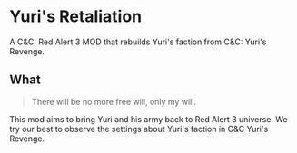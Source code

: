 # Yuri's Retaliation
A C&amp;C: Red Alert 3 MOD that rebuilds Yuri's faction from C&amp;C: Yuri's Revenge.

## What
> There will be no more free will, only my will.

This mod aims to bring Yuri and his army back to Red Alert 3 universe. We try our best to observe the settings about Yuri's faction in C&amp;C Yuri's Revenge.

